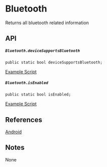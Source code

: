 # Bluetooth
Returns all bluetooth related information

## API
##### `Bluetooth.deviceSupportsBluetooth`
`public static bool deviceSupportsBluetooth;`

[Example Script](../../../Assets/UnityMobileModuleDemo/Bluetooth/DisplayBluetoothSupported.cs)

##### `Bluetooth.isEnabled`
`public static bool isEnabled;`

[Example Script](../../../Assets/UnityMobileModuleDemo/Bluetooth/DisplayBluetoothEnabled.cs)

## References
[Android](https://stackoverflow.com/a/29140091)

## Notes
None
